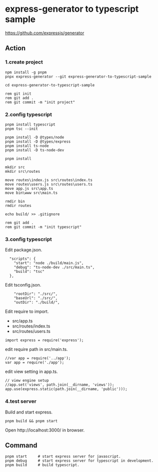 # express-generator to typescript sample

https://github.com/expressjs/generator

## Action

### 1.create project

```
npm install -g pnpm
pnpx express-generator --git express-generator-to-typescript-sample

cd express-generator-to-typescript-sample

rem git init
rem git add .
rem git commit -m "init project"
```

### 2.config typescript

```
pnpm install typescript
pnpm tsc --init

pnpm install -D @types/node
pnpm install -D @types/express
pnpm install ts-node
pnpm install -D ts-node-dev

pnpm install

mkdir src
mkdir src\routes

move routes\index.js src\routes\index.ts
move routes\users.js src\routes\users.ts
move app.js src\app.ts
move bin\www src\main.ts

rmdir bin
rmdir routes

echo build/ >> .gitignore

rem git add .
rem git commit -m "init typescript"
```

### 3.config typescript

Edit package.json.
```
  "scripts": {
    "start": "node ./build/main.js",
    "debug": "ts-node-dev ./src/main.ts",
    "build": "tsc"
  },
```

Edit tsconfig.json.
```
    "rootDir": "./src/",
    "baseUrl": "./src/",
    "outDir": "./build/",
```

Edit require to import.
* src/app.ts
* src/routes/index.ts
* src/routes/users.ts

```
import express = require('express');
``` 

edit require path in src/main.ts.

```
//var app = require('../app');
var app = require('./app');
```

edit view setting in app.ts.
```
// view engine setup
//app.set('views', path.join(__dirname, 'views'));
app.use(express.static(path.join(__dirname, 'public')));
```

### 4.test server

Build and start express.

```
pnpm build && pnpm start
```

Open http://localhost:3000/ in browser.

## Command

```
pnpm start     # start express server for javascript.
pnpm debug     # start express server for typescript in development.
pnpm build     # build typescript.
```
